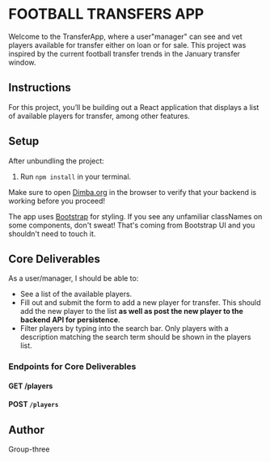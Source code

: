 # FOOTBALL TRANSFERS APP

Welcome to the TransferApp, where a user"manager" can see and vet players available for transfer either on loan or for sale.
This project was inspired by the current football transfer trends in the January transfer window. 



## Instructions

For this project, you’ll be building out a React application that displays a
list of available players for transfer, among other features.


## Setup

After unbundling the project:

1. Run `npm install` in your terminal.

Make sure to open
[Dimba.org](https://group-three-phase-2-project-5shocnyjp-marcus-kariuki.vercel.app/) in the
browser to verify that your backend is working before you proceed!

The app uses [Bootstrap](https://bootstrap-ui.com/) for styling. If you see any
unfamiliar classNames on some components, don't sweat! That's coming from
Bootstrap UI and you shouldn't need to touch it.


## Core Deliverables

As a user/manager, I should be able to:

- See a list of the available players.
- Fill out and submit the form to add a new player for transfer. This should add the new
  player to the list **as well as post the new player to the backend
  API for persistence**.
- Filter players by typing into the search bar. Only players with a
  description matching the search term should be shown in the players list.

### Endpoints for Core Deliverables

#### GET /players

#### POST `/players`

## Author
Group-three
